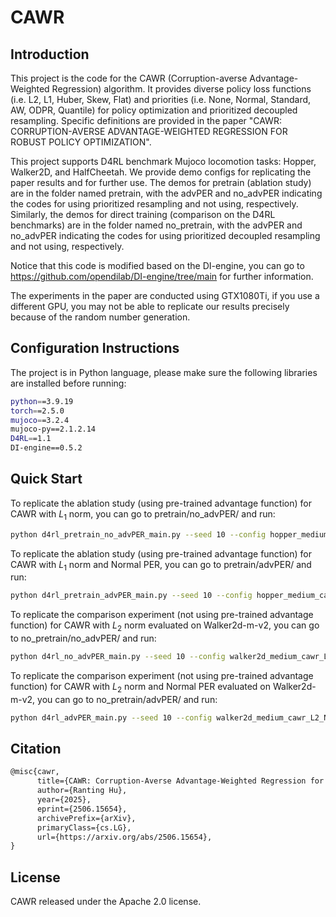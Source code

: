 # CAWR

## Introduction

This project is the code for the CAWR (Corruption-averse Advantage-Weighted Regression) algorithm. It provides diverse policy loss functions (i.e. L2, L1, Huber, Skew, Flat) and priorities (i.e. None, Normal, Standard, AW, ODPR, Quantile) for policy optimization and prioritized decoupled resampling. Specific definitions are provided in the paper "CAWR: CORRUPTION-AVERSE ADVANTAGE-WEIGHTED REGRESSION FOR ROBUST POLICY OPTIMIZATION".

This project supports D4RL benchmark Mujoco locomotion tasks: Hopper, Walker2D, and HalfCheetah. We provide demo configs for replicating the paper results and for further use. The demos for pretrain (ablation study) are in the folder named pretrain, with the advPER and no_advPER indicating the codes for using prioritized resampling and not using, respectively. Similarly, the demos for direct training (comparison on the D4RL benchmarks) are in the folder named no_pretrain, with the advPER and no_advPER indicating the codes for using prioritized decoupled resampling and not using, respectively.

Notice that this code is modified based on the DI-engine, you can go to https://github.com/opendilab/DI-engine/tree/main for further information.

The experiments in the paper are conducted using GTX1080Ti, if you use a different GPU, you may not be able to replicate our results precisely because of the random number generation.

## Configuration Instructions

The project is in Python language, please make sure the following libraries are installed before running:

```bash
python==3.9.19
torch==2.5.0
mujoco==3.2.4
mujoco-py==2.1.2.14
D4RL==1.1
DI-engine==0.5.2
```

## Quick Start

To replicate the ablation study (using pre-trained advantage function) for CAWR with $L_1$ norm, you can go to pretrain/no_advPER/ and run:

```bash
python d4rl_pretrain_no_advPER_main.py --seed 10 --config hopper_medium_cawr_L1_config.py
```

To replicate the ablation study (using pre-trained advantage function) for CAWR with $L_1$ norm and Normal PER, you can go to pretrain/advPER/ and run:

```bash
python d4rl_pretrain_advPER_main.py --seed 10 --config hopper_medium_cawr_L1_Normal_config.py
```

To replicate the comparison experiment (not using pre-trained advantage function) for CAWR with $L_2$ norm evaluated on Walker2d-m-v2, you can go to no_pretrain/no_advPER/ and run:

```bash
python d4rl_no_advPER_main.py --seed 10 --config walker2d_medium_cawr_L2_config.py
```

To replicate the comparison experiment (not using pre-trained advantage function) for CAWR with $L_2$ norm and Normal PER evaluated on Walker2d-m-v2, you can go to no_pretrain/advPER/ and run:

```bash
python d4rl_advPER_main.py --seed 10 --config walker2d_medium_cawr_L2_Normal_config.py
```

## Citation

```latex
@misc{cawr,
      title={CAWR: Corruption-Averse Advantage-Weighted Regression for Robust Policy Optimization},
      author={Ranting Hu},
      year={2025},
      eprint={2506.15654},
      archivePrefix={arXiv},
      primaryClass={cs.LG},
      url={https://arxiv.org/abs/2506.15654},
}
```

## License

CAWR released under the Apache 2.0 license.
